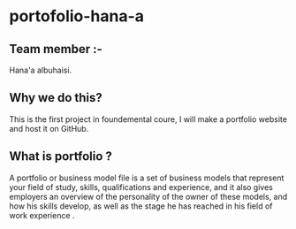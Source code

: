 # portofolio-hana-a

## Team member :- 
Hana'a albuhaisi.

## Why we do this?
This is the first project in foundemental coure, I will make a portfolio website and host it on GitHub.

## What is portfolio ?
A portfolio or business model file is a set of business models that represent your field of study, skills, qualifications and experience, and it also gives employers an overview of the personality of the owner of these models, and how his skills develop, as well as the stage he has reached in his field of work experience .
 
